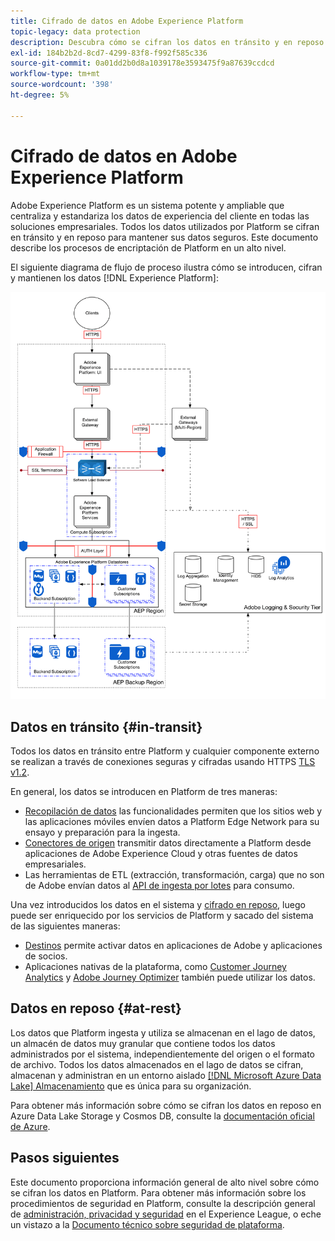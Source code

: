 ```yaml
---
title: Cifrado de datos en Adobe Experience Platform
topic-legacy: data protection
description: Descubra cómo se cifran los datos en tránsito y en reposo en Adobe Experience Platform.
exl-id: 184b2b2d-8cd7-4299-83f8-f992f585c336
source-git-commit: 0a01dd2b0d8a1039178e3593475f9a87639ccdcd
workflow-type: tm+mt
source-wordcount: '398'
ht-degree: 5%

---
```


# Cifrado de datos en Adobe Experience Platform

Adobe Experience Platform es un sistema potente y ampliable que centraliza y estandariza los datos de experiencia del cliente en todas las soluciones empresariales. Todos los datos utilizados por Platform se cifran en tránsito y en reposo para mantener sus datos seguros. Este documento describe los procesos de encriptación de Platform en un alto nivel.

El siguiente diagrama de flujo de proceso ilustra cómo se introducen, cifran y mantienen los datos [!DNL Experience Platform]:

![](../images/governance-privacy-security/encryption/flow.png)

## Datos en tránsito {#in-transit}

Todos los datos en tránsito entre Platform y cualquier componente externo se realizan a través de conexiones seguras y cifradas usando HTTPS [TLS v1.2](https://datatracker.ietf.org/doc/html/rfc5246).

En general, los datos se introducen en Platform de tres maneras:

* [Recopilación de datos](../../rtcdp-connections/home.md) las funcionalidades permiten que los sitios web y las aplicaciones móviles envíen datos a Platform Edge Network para su ensayo y preparación para la ingesta.
* [Conectores de origen](../../sources/home.md) transmitir datos directamente a Platform desde aplicaciones de Adobe Experience Cloud y otras fuentes de datos empresariales.
* Las herramientas de ETL (extracción, transformación, carga) que no son de Adobe envían datos al [API de ingesta por lotes](../../ingestion/batch-ingestion/overview.md) para consumo.

Una vez introducidos los datos en el sistema y [cifrado en reposo](#at-rest), luego puede ser enriquecido por los servicios de Platform y sacado del sistema de las siguientes maneras:

* [Destinos](../../destinations/home.md) permite activar datos en aplicaciones de Adobe y aplicaciones de socios.
* Aplicaciones nativas de la plataforma, como [Customer Journey Analytics](https://experienceleague.adobe.com/docs/analytics-platform/using/cja-overview/cja-overview.html?lang=es) y [Adobe Journey Optimizer](https://experienceleague.adobe.com/docs/journey-optimizer/using/ajo-home.html?lang=es) también puede utilizar los datos.

## Datos en reposo {#at-rest}

Los datos que Platform ingesta y utiliza se almacenan en el lago de datos, un almacén de datos muy granular que contiene todos los datos administrados por el sistema, independientemente del origen o el formato de archivo. Todos los datos almacenados en el lago de datos se cifran, almacenan y administran en un entorno aislado [[!DNL Microsoft Azure Data Lake] Almacenamiento](https://docs.microsoft.com/en-us/azure/storage/blobs/data-lake-storage-introduction) que es única para su organización.

Para obtener más información sobre cómo se cifran los datos en reposo en Azure Data Lake Storage y Cosmos DB, consulte la [documentación oficial de Azure](https://docs.microsoft.com/en-us/azure/data-lake-store/data-lake-store-encryption).

## Pasos siguientes

Este documento proporciona información general de alto nivel sobre cómo se cifran los datos en Platform. Para obtener más información sobre los procedimientos de seguridad en Platform, consulte la descripción general de [administración, privacidad y seguridad](./overview.md) en el Experience League, o eche un vistazo a la [Documento técnico sobre seguridad de plataforma](https://www.adobe.com/content/dam/cc/en/security/pdfs/AEP_SecurityOverview.pdf).
